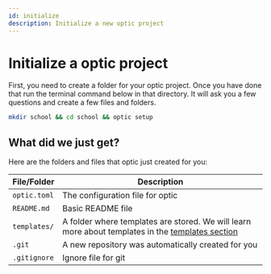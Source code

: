 ```yaml
---
id: initialize
description: Initialize a new optic project
---
```


# Initialize a optic project

First, you need to create a folder for your optic project. Once you have done that run the terminal command below in that directory. It will ask you a few questions and create a few files and folders.

```bash
mkdir school && cd school && optic setup
```

## What did we just get?

Here are the folders and files that optic just created for you:

| **File/Folder** | **Description**                                                                                                  |
| --------------- | ---------------------------------------------------------------------------------------------------------------- |
| `optic.toml`    | The configuration file for optic                                                                                 |
| `README.md`     | Basic README file                                                                                                |
| `templates/`    | A folder where templates are stored. We will learn more about templates in the [templates section](templates.md) |
| `.git`          | A new repository was automatically created for you                                                               |
| `.gitignore`    | Ignore file for git                                                                                              |
